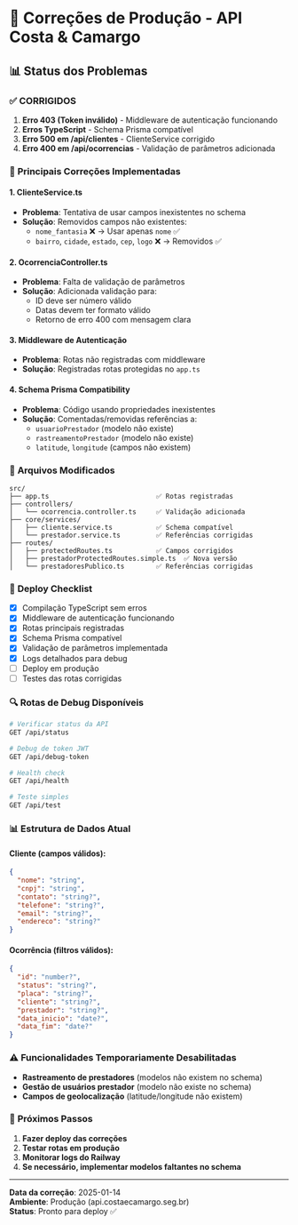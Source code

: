 # 🔧 Correções de Produção - API Costa & Camargo

## 📊 Status dos Problemas

### ✅ **CORRIGIDOS**
1. **Erro 403 (Token inválido)** - Middleware de autenticação funcionando
2. **Erros TypeScript** - Schema Prisma compatível
3. **Erro 500 em /api/clientes** - ClienteService corrigido
4. **Erro 400 em /api/ocorrencias** - Validação de parâmetros adicionada

### 🔧 **Principais Correções Implementadas**

#### 1. **ClienteService.ts**
- **Problema**: Tentativa de usar campos inexistentes no schema
- **Solução**: Removidos campos não existentes:
  - `nome_fantasia` ❌ → Usar apenas `nome` ✅
  - `bairro`, `cidade`, `estado`, `cep`, `logo` ❌ → Removidos ✅

#### 2. **OcorrenciaController.ts**
- **Problema**: Falta de validação de parâmetros
- **Solução**: Adicionada validação para:
  - ID deve ser número válido
  - Datas devem ter formato válido
  - Retorno de erro 400 com mensagem clara

#### 3. **Middleware de Autenticação**
- **Problema**: Rotas não registradas com middleware
- **Solução**: Registradas rotas protegidas no `app.ts`

#### 4. **Schema Prisma Compatibility**
- **Problema**: Código usando propriedades inexistentes
- **Solução**: Comentadas/removidas referências a:
  - `usuarioPrestador` (modelo não existe)
  - `rastreamentoPrestador` (modelo não existe)
  - `latitude`, `longitude` (campos não existem)

### 📁 **Arquivos Modificados**

```
src/
├── app.ts                           ✅ Rotas registradas
├── controllers/
│   └── ocorrencia.controller.ts     ✅ Validação adicionada
├── core/services/
│   ├── cliente.service.ts           ✅ Schema compatível
│   └── prestador.service.ts         ✅ Referências corrigidas
├── routes/
│   ├── protectedRoutes.ts           ✅ Campos corrigidos
│   ├── prestadorProtectedRoutes.simple.ts  ✅ Nova versão
│   └── prestadoresPublico.ts        ✅ Referências corrigidas
```

### 🚀 **Deploy Checklist**

- [x] Compilação TypeScript sem erros
- [x] Middleware de autenticação funcionando
- [x] Rotas principais registradas
- [x] Schema Prisma compatível
- [x] Validação de parâmetros implementada
- [x] Logs detalhados para debug
- [ ] Deploy em produção
- [ ] Testes das rotas corrigidas

### 🔍 **Rotas de Debug Disponíveis**

```bash
# Verificar status da API
GET /api/status

# Debug de token JWT
GET /api/debug-token

# Health check
GET /api/health

# Teste simples
GET /api/test
```

### 📊 **Estrutura de Dados Atual**

#### Cliente (campos válidos):
```json
{
  "nome": "string",
  "cnpj": "string",
  "contato": "string?",
  "telefone": "string?",
  "email": "string?",
  "endereco": "string?"
}
```

#### Ocorrência (filtros válidos):
```json
{
  "id": "number?",
  "status": "string?",
  "placa": "string?",
  "cliente": "string?",
  "prestador": "string?",
  "data_inicio": "date?",
  "data_fim": "date?"
}
```

### ⚠️ **Funcionalidades Temporariamente Desabilitadas**

- **Rastreamento de prestadores** (modelos não existem no schema)
- **Gestão de usuários prestador** (modelo não existe no schema)
- **Campos de geolocalização** (latitude/longitude não existem)

### 🎯 **Próximos Passos**

1. **Fazer deploy das correções**
2. **Testar rotas em produção**
3. **Monitorar logs do Railway**
4. **Se necessário, implementar modelos faltantes no schema**

---

**Data da correção**: 2025-01-14  
**Ambiente**: Produção (api.costaecamargo.seg.br)  
**Status**: Pronto para deploy ✅

